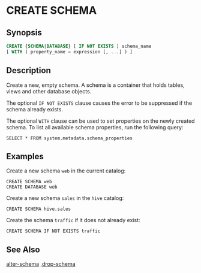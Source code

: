 CREATE SCHEMA
=============

Synopsis
--------

``` sql
CREATE {SCHEMA|DATABASE} [ IF NOT EXISTS ] schema_name
[ WITH ( property_name = expression [, ...] ) ]
```

Description
-----------

Create a new, empty schema. A schema is a container that holds tables, views and other database objects.

The optional `IF NOT EXISTS` clause causes the error to be suppressed if the schema already exists.

The optional `WITH` clause can be used to set properties on the newly created schema. To list all available schema properties, run the following query:

    SELECT * FROM system.metadata.schema_properties

Examples
--------

Create a new schema `web` in the current catalog:

    CREATE SCHEMA web
    CREATE DATABASE web

Create a new schema `sales` in the `hive` catalog:

    CREATE SCHEMA hive.sales

Create the schema `traffic` if it does not already exist:

    CREATE SCHEMA IF NOT EXISTS traffic

See Also
--------

[alter-schema](./alter-schema) ,[drop-schema](./drop-schema)